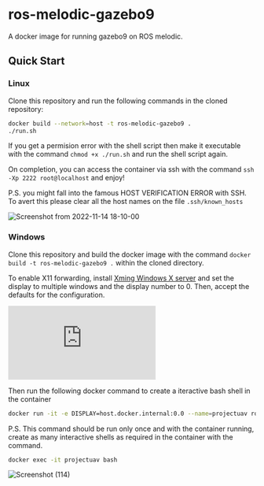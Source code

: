 # ros-melodic-gazebo9

A docker image for running gazebo9 on ROS melodic.

## Quick Start

### Linux

Clone this repository and run the following commands in the cloned repository:

```bash
docker build --network=host -t ros-melodic-gazebo9 .
./run.sh
```

If you get a permision error with the shell script then make it executable with the command `chmod +x ./run.sh` and run the shell script again. 

On completion, you can access the container via ssh with the command `ssh -Xp 2222 root@localhost` and enjoy!

P.S. you might fall into the famous HOST VERIFICATION ERROR with SSH. To avert this please clear all the host names on the file `.ssh/known_hosts`

![Screenshot from 2022-11-14 18-10-00](https://user-images.githubusercontent.com/44110875/201728243-70f22a3a-0a53-42ef-8fb3-d7c16399653d.png)

### Windows

Clone this repository and build the docker image with the command `docker build -t ros-melodic-gazebo9 .` within the cloned directory. 

To enable X11 forwarding, install [Xming Windows X server](https://sourceforge.net/projects/xming/) and set the display to multiple windows and the display number to 0. Then, accept the defaults for the configuration.  

![xlaunch-settings](https://wiki.cortexlab.fr/lib/exe/fetch.php?media=win_ssh_xlaunch1.png)

Then run the following docker command to create a iteractive bash shell in the container

```bash
docker run -it -e DISPLAY=host.docker.internal:0.0 --name=projectuav ros-melodic-gazebo9:latest bash
```
P.S. This command should be run only once and with the container running, create as many interactive shells as required in the container with the command.

```bash
docker exec -it projectuav bash
```
![Screenshot (114)](https://user-images.githubusercontent.com/44110875/201895820-337f383b-915e-410f-8251-738cbc25347b.png)
